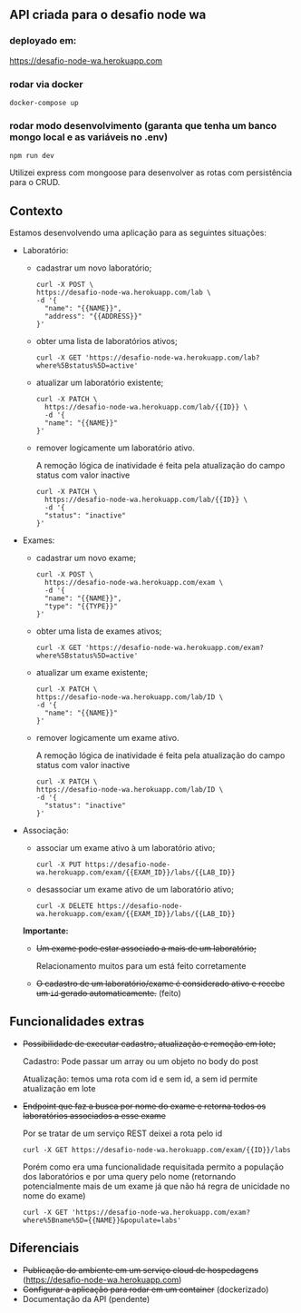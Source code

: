 ## API criada para o desafio node wa

### deployado em:

https://desafio-node-wa.herokuapp.com

### rodar via docker
```
docker-compose up
```

### rodar modo desenvolvimento (garanta que tenha um banco mongo local e as variáveis no .env)

```
npm run dev
```

Utilizei express com mongoose para desenvolver as rotas com persistência para o CRUD.

## Contexto
Estamos desenvolvendo uma aplicação para as seguintes situações:
- Laboratório:
  - cadastrar um novo laboratório;
    ```
    curl -X POST \
    https://desafio-node-wa.herokuapp.com/lab \
    -d '{
      "name": "{{NAME}}",
      "address": "{{ADDRESS}}"
    }'
    ```

  - obter uma lista de laboratórios ativos;
    ```
    curl -X GET 'https://desafio-node-wa.herokuapp.com/lab?where%5Bstatus%5D=active'
    ```

  - atualizar um laboratório existente;
    ```
    curl -X PATCH \
      https://desafio-node-wa.herokuapp.com/lab/{{ID}} \
      -d '{
      "name": "{{NAME}}"
    }'
    ```

  - remover logicamente um laboratório ativo.

    A remoção lógica de inatividade é feita pela atualização do campo status com valor inactive    

    ```
    curl -X PATCH \
      https://desafio-node-wa.herokuapp.com/lab/{{ID}} \
      -d '{
      "status": "inactive"
    }'
    ```

- Exames:
  - cadastrar um novo exame;
    ```
    curl -X POST \
      https://desafio-node-wa.herokuapp.com/exam \
      -d '{
      "name": "{{NAME}}",
      "type": "{{TYPE}}"
    }'
    ```

  - obter uma lista de exames ativos;
    ```
    curl -X GET 'https://desafio-node-wa.herokuapp.com/exam?where%5Bstatus%5D=active'
    ```

  - atualizar um exame existente;
    ```
    curl -X PATCH \
    https://desafio-node-wa.herokuapp.com/lab/ID \
    -d '{
      "name": "{{NAME}}"
    }'
    ```
    
  - remover logicamente um exame ativo.

    A remoção lógica de inatividade é feita pela atualização do campo status com valor inactive    

    ```
    curl -X PATCH \
    https://desafio-node-wa.herokuapp.com/lab/ID \
    -d '{
      "status": "inactive"
    }'
    ```
    
- Associação:
  - associar um exame ativo à um laboratório ativo;
    ```
    curl -X PUT https://desafio-node-wa.herokuapp.com/exam/{{EXAM_ID}}/labs/{{LAB_ID}}
    ```
    
  - desassociar um exame ativo de um laboratório ativo;
    ```
    curl -X DELETE https://desafio-node-wa.herokuapp.com/exam/{{EXAM_ID}}/labs/{{LAB_ID}}
    ```
    
  **Importante:**
  - ~~Um exame pode estar associado a mais de um laboratório;~~

    Relacionamento muitos para um está feito corretamente

  - ~~O cadastro de um laboratório/exame é considerado ativo e recebe um `id` gerado automaticamente.~~ (feito)

## Funcionalidades extras
- ~~Possibilidade de executar cadastro, atualização e remoção em lote;~~

    Cadastro: Pode passar um array ou um objeto no body do post

    Atualização: temos uma rota com id e sem id, a sem id permite atualização em lote

- ~~Endpoint que faz a busca por nome do exame e retorna todos os laboratórios associados a esse exame~~ 

    Por se tratar de um serviço REST deixei a rota pelo id

    ```
    curl -X GET https://desafio-node-wa.herokuapp.com/exam/{{ID}}/labs
    ```

    Porém como era uma funcionalidade requisitada permito a população dos laboratórios e por uma query pelo nome (retornando potencialmente mais de um exame já que não há regra de unicidade no nome do exame)

    ```
    curl -X GET 'https://desafio-node-wa.herokuapp.com/exam?where%5Bname%5D={{NAME}}&populate=labs'
    ```

## Diferenciais
- ~~Publicação do ambiente em um serviço cloud de hospedagens~~ (https://desafio-node-wa.herokuapp.com)
- ~~Configurar a aplicação para rodar em um container~~ (dockerizado)
- Documentação da API (pendente)
